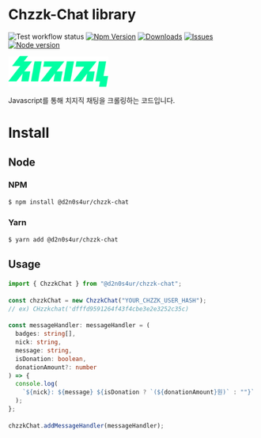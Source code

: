 # Chzzk-Chat library

![Test workflow status](https://github.com/d2n0s4ur/chzzk-chat/workflows/Test/badge.svg)
[![Npm Version](https://img.shields.io/npm/v/@d2n0s4ur/chzzk-chat.svg?style=flat)](https://www.npmjs.com/package/@d2n0s4ur/chzzk-chat)
[![Downloads](https://img.shields.io/npm/dm/@d2n0s4ur/chzzk-chat.svg?style=flat)](https://www.npmjs.com/package/@d2n0s4ur/chzzk-chat)
[![Issues](https://img.shields.io/github/issues/d2n0s4ur/chzzk-chat.svg?style=flat)](https://github.com/d2n0s4ur/chzzk-chat)
[![Node version](https://img.shields.io/node/v/@d2n0s4ur/chzzk-chat)](https://www.npmjs.com/package/@d2n0s4ur/chzzk-chat)



<img alt="chzzk_logo" src="./img/chzzk_logo.svg" style="width: 40%">

Javascript를 통해 치지직 채팅을 크롤링하는 코드입니다.

# Install


## Node

### NPM
```bash
$ npm install @d2n0s4ur/chzzk-chat
```

### Yarn
```bash
$ yarn add @d2n0s4ur/chzzk-chat
```

## Usage

```typescript
import { ChzzkChat } from "@d2n0s4ur/chzzk-chat";

const chzzkChat = new ChzzkChat("YOUR_CHZZK_USER_HASH");
// ex) CHzzkchat('dfffd9591264f43f4cbe3e2e3252c35c)

const messageHandler: messageHandler = (
  badges: string[],
  nick: string,
  message: string,
  isDonation: boolean,
  donationAmount?: number
) => {
  console.log(
    `${nick}: ${message} ${isDonation ? `(${donationAmount}원)` : ""}`
  );
};

chzzkChat.addMessageHandler(messageHandler);
```
